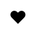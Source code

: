 ---
title: ❤️
layout: show_love/list
description: Show love, confession, online free confession place, say love to one you like.
js: ["js/secret/show_love/parameter.js", "js/secret/show_love/data.js", "js/secret/show_love/list.js"]
css: ["css/secret/show_love/show_love.css"]
---